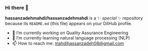 ### Hi there 👋

**hassanzadehmahdi/hassanzadehmahdi** is a ✨ _special_ ✨ repository because its `README.md` (this file) appears on your GitHub profile.

- 🔭 I’m currently working on Quality Assurance Engineering
- 🌱 I’m currently learning natural language processing (NLP)
- 📫 How to reach me: mahdihassanzadeh08@gmail.com

